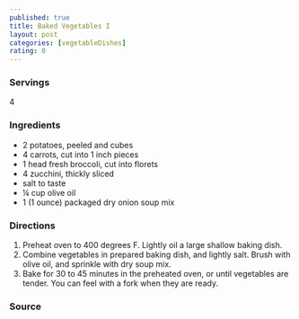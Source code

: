 ```yaml
---
published: true
title: Baked Vegetables I
layout: post
categories: [vegetableDishes]
rating: 0
---
```

### Servings
4

### Ingredients
- 2 potatoes, peeled and cubes
- 4 carrots, cut into 1 inch pieces
- 1 head fresh broccoli, cut into florets
- 4 zucchini, thickly sliced
- salt to taste
- ¼ cup olive oil
- 1 (1 ounce) packaged dry onion soup mix

### Directions
1. Preheat oven to 400 degrees F.  Lightly oil a large shallow baking dish.
2. Combine vegetables in prepared baking dish, and lightly salt.  Brush with olive oil, and sprinkle with dry soup mix.
3. Bake for 30 to 45 minutes in the preheated oven, or until vegetables are tender.  You can feel with a fork when they are ready.

### Source

